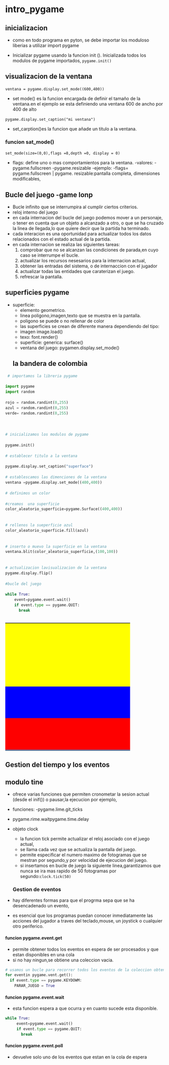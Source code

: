 # intro_pygame

## inicializacion


- como en todo programa en pyton, se debe importar los moduloso liberias a utilizar
 import pygame


 - Inicializar pygame usando la funcion init (). Inicializada todos los modulos de pygame importados,
 `pygame.init()`

## visualizacion de la ventana

`ventana = pygame.display.set_mode((600,400))`

- set mode() es la funcion encargada de definir el tamaño de la ventana.en el ejemplo se esta definiendo una ventana 600 de ancho por 400 de alto 


`pygame.display.set_caption("mi ventana")`

- set_carption()es la funcion que añade un titulo a la ventana.

### funcion sat_mode()

`set_mode(size=(0,0),flags =8,depth =0, display = 0)`

- flags: define uno o mas comportamientos para la ventana.
    -valores:
    -pygame.fullscreen
    -pygame.resizable
 -ejemplo:
    -flags= pygame.fullscreen | pygame.
    resizable:pantalla completa,
    dimensiones modificables,

 ## Bucle del juego -game lonp
 - Bucle infinito que se interrumpira al cumplir ciertos criterios.
 - reloj interno del juego
 - en cada internacion del bucle del juego podemos mover a un personaje, o tener en cuenta que  un objeto a alcanzado a otro, o que se ha cruzado la linea de llegada,lo que quiere decir  que la partida ha terminado.
 - cada interacion es una oportunidad  para actualizar todos los datos relacionados con el estado actual de la partida.
 - en cada internacion se realiza las siguientes tareas:
   1. comprobar que no se alcanzan las condiciones  de parada,en cuyo caso se interrumpe el bucle.
   2. actualizar los recursos nesesarios para la internacion actual,
   3. obtener las entradas del sistema, o de internaccion con el jugador 
   4. actualizar todas las entidades que caraterizan el juego.
   5. refrescar la pantalla.

## superficies pygame 
- superficie:
  - elemento geometrico.
  - linea poligono,imagen,texto que se muestra en la pantalla.
  - poligono se puede o no rellenar de color
  - las superficies se crean de diferente manera dependiendo del tipo:
  - imagen image.load()
  - texo: font.render()
  - superficie: generica: surface()
  - ventana del juego: pygamen.display.set_mode()
  ## la bandera de colombia
 ```Python
  # importamos la libreria pygame

import pygame
import random

rojo = random.randint(0,255)
azul = random.randint(0,255) 
verde= random.randint(0,255)



# inicializamos los modulos de pygame

pygame.init()

# establecer titulo a la ventana 

pygame.display.set_caption("superface")

# establescamos las dimenciones de la ventana 
ventana =pygame.display.set_mode((400,400))

# definimos un color 

#creamos  una superficie
color_aleatorio_superficie=pygame.Surface((400,400))


# rellenos la sueperficie azul
color_aleatorio_superficie.fill(azul)


# inserto o muevo la superficie en la ventana 
ventana.blit(color_aleatorio_superficie,(100,100))


# actualizacion lavisualizacion de la ventana
pygame.display.flip() 

#bucle del juego

while True:
     event=pygame.event.wait()
     if event.type == pygame.QUIT:
       break
     
```

![screen](screen.jpg)

## Gestion del tiempo y los eventos

## modulo tine

- ofrece varias funciones que permiten cronometar la sesion actual (desde el inif()) o pausar,la ejecucion por ejemplo,
- funciones:
-pygame.lime.git_ticks
- pygame.rime.waitpygame.time.delay

- objeto clock
  - la funcion tick permite actualizar el reloj asociado con el juego actual,
  - se llama cada vez que se actualiza la pantalla del juego.
  - permite especificar el numero maximo de fotogramas que se mestran por segundo,y por velocidad de ejecucion del juego.
  - si insertamos en bucle de juego la siguiente linea,garantizamos que nunca se ira mas rapido de 50 fotogramas por segundo:`clock.tick(50)`

  ### Gestion de eventos
- hay diferentes formas para que el progrma sepa que se ha desencadenado un evento,
- es esencial que los programas puedan conocer inmediatamente las acciones del jugador a traves del teclado,mouse, un joystick o cualquier otro periferico.

#### funcion pygame.event.get
- permite obtener todos los eventos en espera de ser procesados y que estan disponibles en una cola
- si no hay ningun,se obtiene una coleccion vacia.
```python
# usamos un bucle para recorrer todos los eventos de la coleccion obtenida al llamar a la funcion 
for eventin pygame.vent.get():
  if event.type == pygame.KEYDOWM:
    PARAR_JUEGO = True
```    
#### funcion pygame.event.wait
- esta funcion espera a que ocurra y en cuanto sucede esta disponible.

```python
while True:
     event=pygame.event.wait()
     if event.type == pygame.QUIT:
       break
```

#### funcion pygame.event.poll
- devuelve solo uno de los eventos que estan en la cola de espera